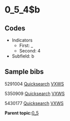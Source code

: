 # 0\_5\_4$b

## Codes

-   Indicators
    -   First: \_
    -   Second: 4
-   Subfield: b

## Sample bibs

5291004 [Quicksearch](https://search.library.yale.edu/catalog/5291004) [VXWS](http://prodorbis.library.yale.edu:7014/vxws/GetHoldingsService?bibId=5291004)

5350909 [Quicksearch](https://search.library.yale.edu/catalog/5350909) [VXWS](http://prodorbis.library.yale.edu:7014/vxws/GetHoldingsService?bibId=5350909)

5430177 [Quicksearch](https://search.library.yale.edu/catalog/5430177) [VXWS](http://prodorbis.library.yale.edu:7014/vxws/GetHoldingsService?bibId=5430177)

**Parent topic:**[0\_5](../../tags/0_5/0_5.md)

